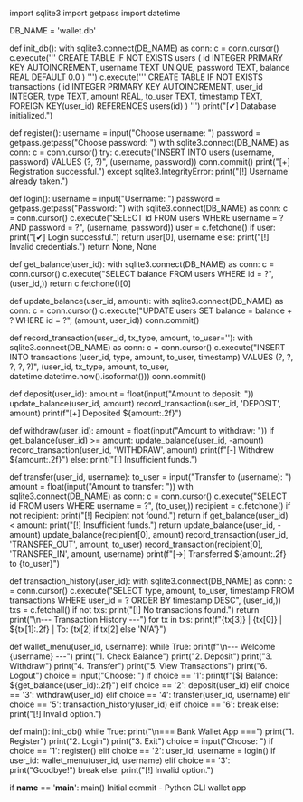 import sqlite3
import getpass
import datetime

DB_NAME = 'wallet.db'

def init_db():
    with sqlite3.connect(DB_NAME) as conn:
        c = conn.cursor()
        c.execute('''
        CREATE TABLE IF NOT EXISTS users (
            id INTEGER PRIMARY KEY AUTOINCREMENT,
            username TEXT UNIQUE,
            password TEXT,
            balance REAL DEFAULT 0.0
        )
        ''')
        c.execute('''
        CREATE TABLE IF NOT EXISTS transactions (
            id INTEGER PRIMARY KEY AUTOINCREMENT,
            user_id INTEGER,
            type TEXT,
            amount REAL,
            to_user TEXT,
            timestamp TEXT,
            FOREIGN KEY(user_id) REFERENCES users(id)
        )
        ''')
    print("[✔] Database initialized.")

def register():
    username = input("Choose username: ")
    password = getpass.getpass("Choose password: ")
    with sqlite3.connect(DB_NAME) as conn:
        c = conn.cursor()
        try:
            c.execute("INSERT INTO users (username, password) VALUES (?, ?)", (username, password))
            conn.commit()
            print("[+] Registration successful.")
        except sqlite3.IntegrityError:
            print("[!] Username already taken.")

def login():
    username = input("Username: ")
    password = getpass.getpass("Password: ")
    with sqlite3.connect(DB_NAME) as conn:
        c = conn.cursor()
        c.execute("SELECT id FROM users WHERE username = ? AND password = ?", (username, password))
        user = c.fetchone()
        if user:
            print("[✔] Login successful.")
            return user[0], username
        else:
            print("[!] Invalid credentials.")
            return None, None

def get_balance(user_id):
    with sqlite3.connect(DB_NAME) as conn:
        c = conn.cursor()
        c.execute("SELECT balance FROM users WHERE id = ?", (user_id,))
        return c.fetchone()[0]

def update_balance(user_id, amount):
    with sqlite3.connect(DB_NAME) as conn:
        c = conn.cursor()
        c.execute("UPDATE users SET balance = balance + ? WHERE id = ?", (amount, user_id))
        conn.commit()

def record_transaction(user_id, tx_type, amount, to_user=''):
    with sqlite3.connect(DB_NAME) as conn:
        c = conn.cursor()
        c.execute("INSERT INTO transactions (user_id, type, amount, to_user, timestamp) VALUES (?, ?, ?, ?, ?)",
                  (user_id, tx_type, amount, to_user, datetime.datetime.now().isoformat()))
        conn.commit()

def deposit(user_id):
    amount = float(input("Amount to deposit: "))
    update_balance(user_id, amount)
    record_transaction(user_id, 'DEPOSIT', amount)
    print(f"[+] Deposited ${amount:.2f}")

def withdraw(user_id):
    amount = float(input("Amount to withdraw: "))
    if get_balance(user_id) >= amount:
        update_balance(user_id, -amount)
        record_transaction(user_id, 'WITHDRAW', amount)
        print(f"[-] Withdrew ${amount:.2f}")
    else:
        print("[!] Insufficient funds.")

def transfer(user_id, username):
    to_user = input("Transfer to (username): ")
    amount = float(input("Amount to transfer: "))
    with sqlite3.connect(DB_NAME) as conn:
        c = conn.cursor()
        c.execute("SELECT id FROM users WHERE username = ?", (to_user,))
        recipient = c.fetchone()
        if not recipient:
            print("[!] Recipient not found.")
            return
        if get_balance(user_id) < amount:
            print("[!] Insufficient funds.")
            return
        update_balance(user_id, -amount)
        update_balance(recipient[0], amount)
        record_transaction(user_id, 'TRANSFER_OUT', amount, to_user)
        record_transaction(recipient[0], 'TRANSFER_IN', amount, username)
        print(f"[→] Transferred ${amount:.2f} to {to_user}")

def transaction_history(user_id):
    with sqlite3.connect(DB_NAME) as conn:
        c = conn.cursor()
        c.execute("SELECT type, amount, to_user, timestamp FROM transactions WHERE user_id = ? ORDER BY timestamp DESC", (user_id,))
        txs = c.fetchall()
        if not txs:
            print("[!] No transactions found.")
            return
        print("\n--- Transaction History ---")
        for tx in txs:
            print(f"{tx[3]} | {tx[0]} | ${tx[1]:.2f} | To: {tx[2] if tx[2] else 'N/A'}")

def wallet_menu(user_id, username):
    while True:
        print(f"\n--- Welcome {username} ---")
        print("1. Check Balance")
        print("2. Deposit")
        print("3. Withdraw")
        print("4. Transfer")
        print("5. View Transactions")
        print("6. Logout")
        choice = input("Choose: ")
        if choice == '1':
            print(f"[$] Balance: ${get_balance(user_id):.2f}")
        elif choice == '2':
            deposit(user_id)
        elif choice == '3':
            withdraw(user_id)
        elif choice == '4':
            transfer(user_id, username)
        elif choice == '5':
            transaction_history(user_id)
        elif choice == '6':
            break
        else:
            print("[!] Invalid option.")

def main():
    init_db()
    while True:
        print("\n=== Bank Wallet App ===")
        print("1. Register")
        print("2. Login")
        print("3. Exit")
        choice = input("Choose: ")
        if choice == '1':
            register()
        elif choice == '2':
            user_id, username = login()
            if user_id:
                wallet_menu(user_id, username)
        elif choice == '3':
            print("Goodbye!")
            break
        else:
            print("[!] Invalid option.")

if __name__ == '__main__':
    main()
Initial commit - Python CLI wallet app